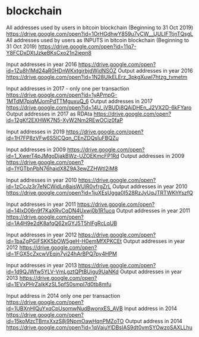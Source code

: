 # blockchain
All addresses used by users in bitcoin blockchain (Beginning to 31 Oct 2019) https://drive.google.com/open?id=1OrHGdhwY859u7yCW__UULIFTtjnTQsgL
All addresses used by users as INPUTS in bitcoin blockchain (Beginning to 31 Oct 2019) https://drive.google.com/open?id=11q7-Y8FCDxDXtJzkeBKsCxo21n2iepn8

Input addresses in year 2016
https://drive.google.com/open?id=1Zu8h1Md24aR0HDnWKxtgirbjdWjdNSOZ
Output addresses in year 2016
https://drive.google.com/open?id=1N28UlkELErz_3pkgXuwI7htzg_tvmetm

Input addresses in 2017 - only one per transaction
https://drive.google.com/open?id=1yAPmpG-1MTdM7piqMJomPdTTMguxuQ_6
Output addresses in 2017
https://drive.google.com/open?id=14U_jVBUDj8QAiDHEn_J2VX2D-6kFYaro
Output addresses in 2017 as RDAta
https://drive.google.com/open?id=12gKf2EXHWK7N5-XyW2Nm2REwOCjz0faP

Input addresses in 2019
https://drive.google.com/open?id=1H7FP8zVFw6S5ICQqn_CEnZDQsIuFBQZu

Input addresses in 2009
https://drive.google.com/open?id=1_XwerT4pJMgoDjakBWz-UZOEKmcFP1Rd
Output addresses in 2009
https://drive.google.com/open?id=1YGTbnPbN76haidX8Z9A3ewZZHWtl2iM8

Input addresses in year 2010
https://drive.google.com/open?id=1zCcJz3r7eNCWidLn8aisWUlR0vfrgZrL
Output addresses in year 2010
https://drive.google.com/open?id=1juXEsUgga0I528RzJyUqJTRTWKhYszfQ


Input addresses in year 2011
https://drive.google.com/open?id=14IxD06n9f7KaXRvCqDN4Uxwj0b1R1ucq
Output addresses in year 2011
https://drive.google.com/open?id=1A4H9e2dK8afqQ62xGYJ5T5hlFgRcLqUB

Input addresses in year 2012
https://drive.google.com/open?id=1baZgPGiFSKK5bOW5geH-H0emMfXPKCEt
Output addresses in year 2012
https://drive.google.com/open?id=1FGX5cZxcwVEqjn7yi24hArBPQ7py4HPM

Input addresses in year 2013
https://drive.google.com/open?id=1d9QJWfw5YLV-VmLgztQPtBUigu9UaNKd
Output addresses in year 2013
https://drive.google.com/open?id=1EVxPHrZaIkKzSL5pfS0smpI7d0tb8mfu

Input address in 2014 only one per transaction
https://drive.google.com/open?id=1UBXnHlQuYxqCpUsomwNudBwonxES_AVB
Input address in 2014
https://drive.google.com/open?id=15koMzcTBmxXxzS8j9NpmOawHqnPMZoTO
Output address in 2014
https://drive.google.com/open?id=1qVaiuYlDBsIAS9dt0vmSYOwzoSAXLLhu





